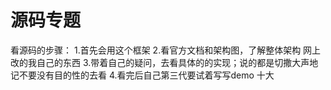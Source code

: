 # 源码专题
看源码的步骤：
1.首先会用这个框架
2.看官方文档和架构图，了解整体架构
网上改的我自己的东西
3.带着自己的疑问，去看具体的的实现；说的都是切撒大声地记不要没有目的性的去看
4.看完后自己第三代要试着写写demo
十大
